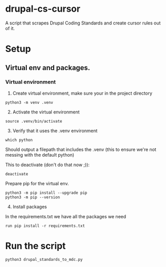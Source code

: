 # drupal-cs-cursor
A script that scrapes Drupal Coding Standards and create cursor rules out of it.

# Setup

## Virtual env and packages.

### Virtual environment

1. Create virtual environment, make sure your in the project directory 

```
python3 -m venv .venv
```

2. Activate the virtual environment

```
source .venv/bin/activate
```


3. Verify that it uses the .venv environment

```
which python
```

Should output a filepath that includes the .venv (this to ensure we're not messing with the default python)

This to deactivate (don't do that now ;)):
```
deactivate
```

Prepare pip for the virtual env.

```
python3 -m pip install --upgrade pip
python3 -m pip --version
```

4. Install packages

In the requirements.txt we have all the packages we need

```
run pip install -r requirements.txt
```

# Run the script

```
python3 drupal_standards_to_mdc.py

```
